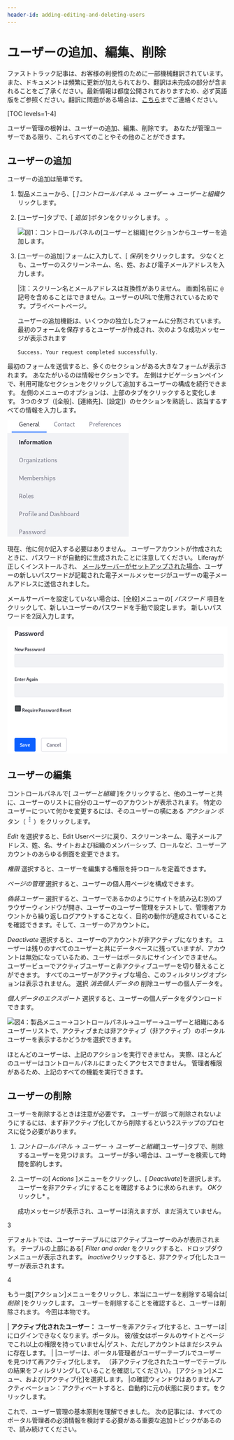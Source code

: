 ```yaml
---
header-id: adding-editing-and-deleting-users
---
```


# ユーザーの追加、編集、削除

<p class="alert alert-info"><span class="wysiwyg-color-blue120">ファストトラック記事は、お客様の利便性のために一部機械翻訳されています。また、ドキュメントは頻繁に更新が加えられており、翻訳は未完成の部分が含まれることをご了承ください。最新情報は都度公開されておりますため、必ず英語版をご参照ください。翻訳に問題がある場合は、<a href="mailto:support-content-jp@liferay.com">こちら</a>までご連絡ください。</span></p>

[TOC levels=1-4]

ユーザー管理の根幹は、ユーザーの追加、編集、削除です。 あなたが管理ユーザーである限り、これらすべてのことやその他のことができます。

## ユーザーの追加

ユーザーの追加は簡単です。

1.  製品メニューから、[ *]コントロールパネル* → *ユーザー* → *ユーザーと組織*クリックします。

2.  [ユーザー]タブで、[ *追加* ]ボタンをクリックします。 <!-- ([Add](../../images/icon-add.png)-->。

    ![図1：コントロールパネルの[ユーザーと組織]セクションからユーザーを追加します。](../../../images/usrmgmt-add-user.png)

3.  [ユーザーの追加]フォームに入力して、[ *保存*]をクリックします。 少なくとも、ユーザーのスクリーンネーム、名、姓、および電子メールアドレスを入力します。

    |注：スクリーン名とメールアドレスは互換性がありません。 画面|名前に `@` 記号を含めることはできません。ユーザーのURLで使用されているためです。プライベートページ。

    ユーザーの追加機能は、いくつかの独立したフォームに分割されています。 最初のフォームを保存するとユーザーが作成され、次のような成功メッセージが表示されます

    ``` 
    Success. Your request completed successfully. 
    ```

最初のフォームを送信すると、多くのセクションがある大きなフォームが表示されます。 あなたがいるのは情報セクションです。 左側はナビゲーションペインで、利用可能なセクションをクリックして追加するユーザーの構成を続行できます。 左側のメニューのオプションは、上部のタブをクリックすると変化します。 3つのタブ（[全般]、[連絡先]、[設定]）のセクションを熟読し、該当するすべての情報を入力します。

![図2：少なくとも、スクリーンネーム、電子メールアドレス、および名を入力して、新しいユーザーアカウントを作成します。 次に、情報フォームが表示され、ユーザーの構成を続行できます。](../../../images/add-user-forms-menu.png)

現在、他に何か記入する必要はありません。 ユーザーアカウントが作成されたときに、パスワードが自動的に生成されたことに注意してください。 Liferayが正しくインストールされ、 [メールサーバーがセットアップされた場合](/docs/7-1/user/-/knowledge_base/u/server-administration)、ユーザーの新しいパスワードが記載された電子メールメッセージがユーザーの電子メールアドレスに送信されました。

メールサーバーを設定していない場合は、[全般]メニューの[ *パスワード* 項目をクリックして、新しいユーザーのパスワードを手動で設定します。 新しいパスワードを2回入力します。

![図3：パスワードを2回入力して、ユーザーのパスワードを手動で設定します。 使用しているパスワードポリシーが許可するように構成されている場合、ユーザーが初めてポータルにサインインするときにパスワードのリセットを要求するかどうかを選択します。](../../../images/usrmgmt-require-password-reset.png)

## ユーザーの編集

コントロールパネルで[ *ユーザーと組織* ]をクリックすると、他のユーザーと共に、ユーザーのリストに自分のユーザーのアカウントが表示されます。 特定のユーザーについて何かを変更するには、そのユーザーの横にある *アクション* ボタン（![Actions](../../../images/icon-actions.png)）をクリックします。

*Edit* を選択すると、Edit Userページに戻り、スクリーンネーム、電子メールアドレス、姓、名、サイトおよび組織のメンバーシップ、ロールなど、ユーザーアカウントのあらゆる側面を変更できます。

*権限* 選択すると、ユーザーを編集する権限を持つロールを定義できます。

*ページの管理* 選択すると、ユーザーの個人用ページを構成できます。

*偽装ユーザー* 選択すると、ユーザーであるかのようにサイトを読み込む別のブラウザーウィンドウが開き、ユーザーのユーザー管理をテストして、管理者アカウントから繰り返しログアウトすることなく、目的の動作が達成されていることを確認できます。そして、ユーザーのアカウントに。

*Deactivate* 選択すると、ユーザーのアカウントが非アクティブになります。 ユーザーは残りのすべてのユーザーと共にデータベースに残っていますが、アカウントは無効になっているため、ユーザーはポータルにサインインできません。 ユーザービューでアクティブユーザーと非アクティブユーザーを切り替えることができます。 すべてのユーザーがアクティブな場合、このフィルタリングオプションは表示されません。
選択 *消去個人データの* 削除ユーザーの個人データを。 <!--Read
[here](LINK) for more information.-->

*個人データのエクスポート* 選択すると、ユーザーの個人データをダウンロードできます。

<!--Read [here](LINK) for more information.-->

![図4：*製品メニュー*→*コントロールパネル*→*ユーザー*→*ユーザーと組織*にあるユーザーリストで、アクティブまたは非アクティブ（非アクティブ）のポータルユーザーを表示するかどうかを選択できます。](../../../images/usrmgmt-active.png)

ほとんどのユーザーは、上記のアクションを実行できません。 実際、ほとんどのユーザーはコントロールパネルにまったくアクセスできません。 管理者権限があるため、上記のすべての機能を実行できます。

## ユーザーの削除

ユーザーを削除するときは注意が必要です。 ユーザーが誤って削除されないようにするには、まず非アクティブ化してから削除するという2ステップのプロセスに従う必要があります。

1.  *コントロールパネル* → *ユーザー* → *ユーザーと組織*[ユーザー]タブで、削除するユーザーを見つけます。 ユーザーが多い場合は、ユーザーを検索して時間を節約します。

2.  ユーザーの[ *Actions* ]メニューをクリックし、[ *Deactivate*]を選択します。 ユーザーを非アクティブにすることを確認するように求められます。 *OK*クリックし* 。</p>

    成功メッセージが表示され、ユーザーは消えますが、まだ消えていません。</li>

3

デフォルトでは、ユーザーテーブルにはアクティブユーザーのみが表示されます。 テーブルの上部にある[ *Filter and order* をクリックすると、ドロップダウンメニューが表示されます。 *Inactive*クリックすると、非アクティブ化したユーザーが表示されます。

4

もう一度[アクション]メニューをクリックし、本当にユーザーを削除する場合は[ *削除* ]をクリックします。 ユーザーを削除することを確認すると、ユーザーは削除されます。 今回は本物です。</ol>

| **アクティブ化されたユーザー：** ユーザーを非アクティブ化すると、ユーザーは|にログインできなくなります。ポータル。 彼/彼女はポータルのサイトとページでこれ以上の権限を持っていません|ゲスト、ただしアカウントはまだシステムに存在します。 | |ユーザーは、ポータル管理者がユーザーテーブルでユーザーを見つけて再アクティブ化します。 （非アクティブ化されたユーザーでテーブルの結果をフィルタリングしていることを確認してください）。 [アクション]メニュー、および[アクティブ化]を選択します。 |の確認ウィンドウはありませんアクティベーション：アクティベートすると、自動的に元の状態に戻ります。をクリックします。

これで、ユーザー管理の基本原則を理解できました。 次の記事には、すべてのポータル管理者の必須情報を検討する必要がある重要な追加トピックがあるので、読み続けてください。
